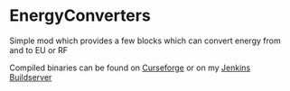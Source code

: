 # EnergyConverters
Simple mod which provides a few blocks which can convert energy from and to EU or RF

Compiled binaries can be found on [Curseforge](https://minecraft.curseforge.com/projects/energy-converters) or on
my [Jenkins Buildserver](https://build.xalcon.net/)